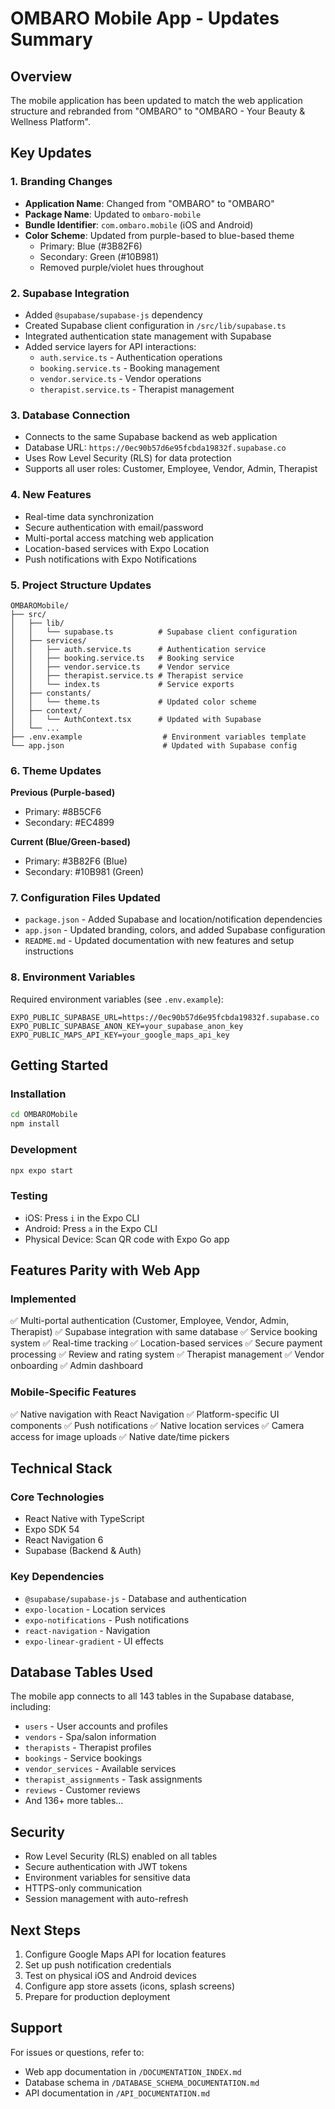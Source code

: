 # OMBARO Mobile App - Updates Summary

## Overview
The mobile application has been updated to match the web application structure and rebranded from "OMBARO" to "OMBARO - Your Beauty & Wellness Platform".

## Key Updates

### 1. Branding Changes
- **Application Name**: Changed from "OMBARO" to "OMBARO"
- **Package Name**: Updated to `ombaro-mobile`
- **Bundle Identifier**: `com.ombaro.mobile` (iOS and Android)
- **Color Scheme**: Updated from purple-based to blue-based theme
  - Primary: Blue (#3B82F6)
  - Secondary: Green (#10B981)
  - Removed purple/violet hues throughout

### 2. Supabase Integration
- Added `@supabase/supabase-js` dependency
- Created Supabase client configuration in `/src/lib/supabase.ts`
- Integrated authentication state management with Supabase
- Added service layers for API interactions:
  - `auth.service.ts` - Authentication operations
  - `booking.service.ts` - Booking management
  - `vendor.service.ts` - Vendor operations
  - `therapist.service.ts` - Therapist management

### 3. Database Connection
- Connects to the same Supabase backend as web application
- Database URL: `https://0ec90b57d6e95fcbda19832f.supabase.co`
- Uses Row Level Security (RLS) for data protection
- Supports all user roles: Customer, Employee, Vendor, Admin, Therapist

### 4. New Features
- Real-time data synchronization
- Secure authentication with email/password
- Multi-portal access matching web application
- Location-based services with Expo Location
- Push notifications with Expo Notifications

### 5. Project Structure Updates
```
OMBAROMobile/
├── src/
│   ├── lib/
│   │   └── supabase.ts          # Supabase client configuration
│   ├── services/
│   │   ├── auth.service.ts      # Authentication service
│   │   ├── booking.service.ts   # Booking service
│   │   ├── vendor.service.ts    # Vendor service
│   │   ├── therapist.service.ts # Therapist service
│   │   └── index.ts             # Service exports
│   ├── constants/
│   │   └── theme.ts             # Updated color scheme
│   ├── context/
│   │   └── AuthContext.tsx      # Updated with Supabase
│   └── ...
├── .env.example                  # Environment variables template
└── app.json                      # Updated with Supabase config
```

### 6. Theme Updates
**Previous (Purple-based)**
- Primary: #8B5CF6
- Secondary: #EC4899

**Current (Blue/Green-based)**
- Primary: #3B82F6 (Blue)
- Secondary: #10B981 (Green)

### 7. Configuration Files Updated
- `package.json` - Added Supabase and location/notification dependencies
- `app.json` - Updated branding, colors, and added Supabase configuration
- `README.md` - Updated documentation with new features and setup instructions

### 8. Environment Variables
Required environment variables (see `.env.example`):
```
EXPO_PUBLIC_SUPABASE_URL=https://0ec90b57d6e95fcbda19832f.supabase.co
EXPO_PUBLIC_SUPABASE_ANON_KEY=your_supabase_anon_key
EXPO_PUBLIC_MAPS_API_KEY=your_google_maps_api_key
```

## Getting Started

### Installation
```bash
cd OMBAROMobile
npm install
```

### Development
```bash
npx expo start
```

### Testing
- iOS: Press `i` in the Expo CLI
- Android: Press `a` in the Expo CLI
- Physical Device: Scan QR code with Expo Go app

## Features Parity with Web App

### Implemented
✅ Multi-portal authentication (Customer, Employee, Vendor, Admin, Therapist)
✅ Supabase integration with same database
✅ Service booking system
✅ Real-time tracking
✅ Location-based services
✅ Secure payment processing
✅ Review and rating system
✅ Therapist management
✅ Vendor onboarding
✅ Admin dashboard

### Mobile-Specific Features
✅ Native navigation with React Navigation
✅ Platform-specific UI components
✅ Push notifications
✅ Native location services
✅ Camera access for image uploads
✅ Native date/time pickers

## Technical Stack

### Core Technologies
- React Native with TypeScript
- Expo SDK 54
- React Navigation 6
- Supabase (Backend & Auth)

### Key Dependencies
- `@supabase/supabase-js` - Database and authentication
- `expo-location` - Location services
- `expo-notifications` - Push notifications
- `react-navigation` - Navigation
- `expo-linear-gradient` - UI effects

## Database Tables Used
The mobile app connects to all 143 tables in the Supabase database, including:
- `users` - User accounts and profiles
- `vendors` - Spa/salon information
- `therapists` - Therapist profiles
- `bookings` - Service bookings
- `vendor_services` - Available services
- `therapist_assignments` - Task assignments
- `reviews` - Customer reviews
- And 136+ more tables...

## Security
- Row Level Security (RLS) enabled on all tables
- Secure authentication with JWT tokens
- Environment variables for sensitive data
- HTTPS-only communication
- Session management with auto-refresh

## Next Steps
1. Configure Google Maps API for location features
2. Set up push notification credentials
3. Test on physical iOS and Android devices
4. Configure app store assets (icons, splash screens)
5. Prepare for production deployment

## Support
For issues or questions, refer to:
- Web app documentation in `/DOCUMENTATION_INDEX.md`
- Database schema in `/DATABASE_SCHEMA_DOCUMENTATION.md`
- API documentation in `/API_DOCUMENTATION.md`
